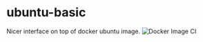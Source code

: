 # ubuntu-basic
Nicer interface on top of docker ubuntu image.
![Docker Image CI](https://github.com/toytag/ubuntu-basic/workflows/Docker%20Image%20CI/badge.svg?branch=master)
